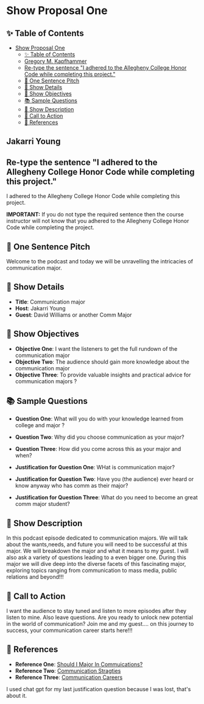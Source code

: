 # Show Proposal One

## ✨ Table of Contents

<!---toc start-->

* [Show Proposal One](#show-proposal-one)
  * [✨ Table of Contents](#-table-of-contents)
  * [Gregory M. Kapfhammer](#gregory-m-kapfhammer)
  * [Re-type the sentence "I adhered to the Allegheny College Honor Code while completing this project."](#re-type-the-sentence-i-adhered-to-the-allegheny-college-honor-code-while-completing-this-project)
  * [🏁 One Sentence Pitch](#-one-sentence-pitch)
  * [🔬 Show Details](#-show-details)
  * [📝 Show Objectives](#-show-objectives)
  * [📚 Sample Questions](#-sample-questions)
  * [🎉 Show Description](#-show-description)
  * [📢 Call to Action](#-call-to-action)
  * [🦜 References](#-references)

<!---toc end-->

## Jakarri Young

## Re-type the sentence "I adhered to the Allegheny College Honor Code while completing this project."

I adhered to the Allegheny College Honor Code while completing this project.

**IMPORTANT:** If you do not type the required sentence then the course
instructor will not know that you adhered to the Allegheny College Honor Code
while completing the project.

## 🏁 One Sentence Pitch

Welcome to the podcast and today we will be unravelling the intricacies of communication major.

## 🔬 Show Details

- **Title**: Communication major
- **Host**: Jakarri Young
- **Guest**: David Williams or another Comm Major

## 📝 Show Objectives

- **Objective One**: I want the listeners to get the full rundown of the communication major
- **Objective Two**: The audience should gain more knowledge about the communication major
- **Objective Three**: To provide valuable insights and practical advice for communication majors ?

## 📚 Sample Questions

- **Question One**: What will you do with your knowledge learned from college and major ?
- **Question Two**: Why did you choose communication as your major?
- **Question Three**: How did you come across this as your major and when?

- **Justification for Question One**: WHat is communication major?
- **Justification for Question Two**: Have you (the audience) ever heard or know anyway who has comm as their major?
- **Justification for Question Three**: What do you need to become an great comm major student?

## 🎉 Show Description

 In this podcast episode dedicated to communication majors. We will talk about the wants,needs, and future you will need to be successful at this major. We will breakdown the major and what it means to my guest. I will also ask a variety of questions leading to a even bigger one. During this major we will dive deep into the diverse facets of this fascinating major, exploring topics ranging from communication to mass media, public relations and beyond!!!

## 📢 Call to Action

I want the audience to stay tuned and listen to more episodes after they listen to mine. Also leave questions.
 Are you ready to unlock new potential in the world of communication?  Join me and my guest.... on this journey to success, your communication career starts here!!!
## 🦜 References

- **Reference One**: [Should I Major In Commuications?](https://www.mydegreeguide.com/communications-major/) 
- **Reference Two**: [Communication Stragties](https://study.com/academy/lesson/what-are-communication-strategies-definition-types-examples.html)
- **Reference Three**: [Communication Careers](https://www.forbes.com/advisor/education/business-and-marketing/careers-in-communication/)

I used chat gpt for my last justification question because I was lost, that's about it.